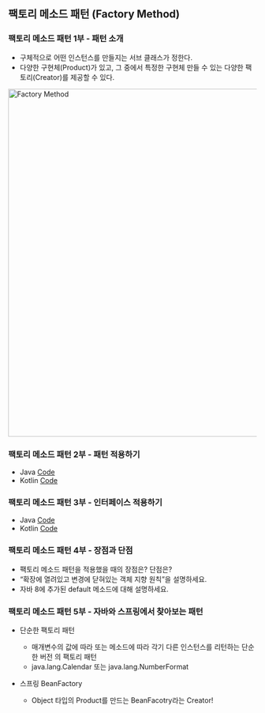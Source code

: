 ## 팩토리 메소드 패턴 (Factory Method)

### 팩토리 메소드 패턴 1부 - 패턴 소개

- 구체적으로 어떤 인스턴스를 만들지는 서브 클래스가 정한다.
- 다양한 구현체(Product)가 있고, 그 중에서 특정한 구현체 만들 수 있는 다양한 팩토리(Creator)를 제공할 수 있다.

<img width="704" alt="Factory Method" src="https://user-images.githubusercontent.com/64997245/185745469-7e18d263-443c-4091-8ddf-9a0198c68074.png">

### 팩토리 메소드 패턴 2부 - 패턴 적용하기

- Java <a href="../../example/src/main/kotlin/com/example/_01_creational_patterns/_02_factory_method/java/_01_before">
  Code</a>
- Kotlin <a href="../../example/src/main/kotlin/com/example/_01_creational_patterns/_02_factory_method/kt/_01_before">
  Code</a>

### 팩토리 메소드 패턴 3부 - 인터페이스 적용하기

- Java <a href="../../example/src/main/kotlin/com/example/_01_creational_patterns/_02_factory_method/java/_02_after">
  Code</a>
- Kotlin <a href="../../example/src/main/kotlin/com/example/_01_creational_patterns/_02_factory_method/kt/_02_after">
  Code</a>

### 팩토리 메소드 패턴 4부 - 장점과 단점

- 팩토리 메소드 패턴을 적용했을 때의 장점은? 단점은?
- “확장에 열려있고 변경에 닫혀있는 객체 지향 원칙”을 설명하세요.
- 자바 8에 추가된 default 메소드에 대해 설명하세요.

### 팩토리 메소드 패턴 5부 - 자바와 스프링에서 찾아보는 패턴

- 단순한 팩토리 패턴
    - 매개변수의 값에 따라 또는 메소드에 따라 각기 다른 인스턴스를 리턴하는 단순한 버전 의 팩토리 패턴
    - java.lang.Calendar 또는 java.lang.NumberFormat

- 스프링 BeanFactory
    - Object 타입의 Product를 만드는 BeanFacotry라는 Creator!
